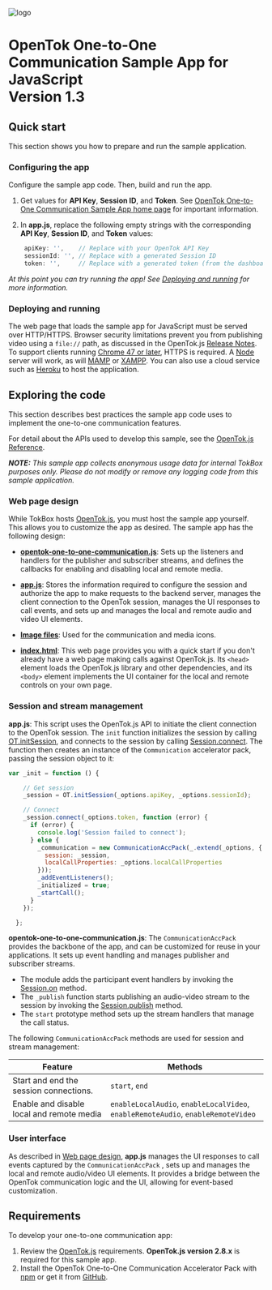 ![logo](../tokbox-logo.png)

# OpenTok One-to-One Communication Sample App for JavaScript<br/>Version 1.3

## Quick start

This section shows you how to prepare and run the sample application.

### Configuring the app

Configure the sample app code. Then, build and run the app.

1. Get values for **API Key**, **Session ID**, and **Token**. See [OpenTok One-to-One Communication Sample App home page](../README.md) for important information.

2. In **app.js**, replace the following empty strings with the corresponding **API Key**, **Session ID**, and **Token** values:


   ```javascript
    apiKey: '',    // Replace with your OpenTok API Key
    sessionId: '', // Replace with a generated Session ID
    token: '',     // Replace with a generated token (from the dashboard or using an OpenTok server SDK)
   ```

_At this point you can try running the app! See [Deploying and running](#deploying-and-running) for more information._


### Deploying and running

The web page that loads the sample app for JavaScript must be served over HTTP/HTTPS. Browser security limitations prevent you from publishing video using a `file://` path, as discussed in the OpenTok.js [Release Notes](https://www.tokbox.com/developer/sdks/js/release-notes.html#knownIssues). To support clients running [Chrome 47 or later](https://groups.google.com/forum/#!topic/discuss-webrtc/sq5CVmY69sc), HTTPS is required. A [Node](https://nodejs.org/en/) server will work, as will [MAMP](https://www.mamp.info/) or [XAMPP](https://www.apachefriends.org/index.html).  You can also use a cloud service such as [Heroku](https://www.heroku.com/) to host the application.



## Exploring the code

This section describes best practices the sample app code uses to implement the one-to-one communication features.

For detail about the APIs used to develop this sample, see the [OpenTok.js Reference](https://tokbox.com/developer/sdks/js/reference/).

_**NOTE:** This sample app collects anonymous usage data for internal TokBox purposes only. Please do not modify or remove any logging code from this sample application._

### Web page design

While TokBox hosts [OpenTok.js](https://tokbox.com/developer/sdks/js/), you must host the sample app yourself. This allows you to customize the app as desired. The sample app has the following design:

* **[opentok-one-to-one-communication.js](./public/js/components/opentok-one-to-one-communication.js)**:  Sets up the listeners and handlers for the publisher and subscriber streams, and defines the callbacks for enabling and disabling local and remote media.

* **[app.js](./public/js/app.js)**: Stores the information required to configure the session and authorize the app to make requests to the backend server, manages the client connection to the OpenTok session, manages the UI responses to call events, and sets up and manages the local and remote audio and video UI elements.

* **[Image files](./public/images)**: Used for the communication and media icons.

* **[index.html](./public/index.html)**: This web page provides you with a quick start if you don't already have a web page making calls against OpenTok.js. Its `<head>` element loads the OpenTok.js library and other dependencies, and its `<body>` element implements the UI container for the local and remote controls on your own page.


### Session and stream management

**app.js**: This script uses the OpenTok.js API to initiate the client connection to the OpenTok session. The `init` function initializes the session by calling [OT.initSession](https://tokbox.com/developer/sdks/js/reference/OT.html#initSession), and connects to the session by calling [Session.connect](https://tokbox.com/developer/sdks/js/reference/Session.html#connect). The function then creates an instance of the `Communication` accelerator pack,  passing the session object to it:

```javascript
var _init = function () {

    // Get session
    _session = OT.initSession(_options.apiKey, _options.sessionId);

    // Connect
    _session.connect(_options.token, function (error) {
      if (error) {
        console.log('Session failed to connect');
      } else {
        _communication = new CommunicationAccPack(_.extend(_options, {
          session: _session,
          localCallProperties: _options.localCallProperties
        }));
        _addEventListeners();
        _initialized = true;
        _startCall();
      }
    });

  };
```

**opentok-one-to-one-communication.js**: The `CommunicationAccPack` provides the backbone of the app, and can be customized for reuse in your applications. It sets up event handling and manages publisher and subscriber streams.

   - The module adds the participant event handlers by invoking the [Session.on](https://tokbox.com/developer/sdks/js/reference/Session.html#on) method.
   - The `_publish` function starts publishing an audio-video stream to the session by invoking the [Session.publish](https://tokbox.com/developer/sdks/js/reference/Session.html#publish) method.
   - The `start` prototype method sets up the stream handlers that manage the call status.



The following `CommunicationAccPack` methods are used for session and stream management:

| Feature        | Methods  |
| ------------- | ------------- |
| Start and end the session connections.   | `start`, `end` |
| Enable and disable local and remote media | `enableLocalAudio`, `enableLocalVideo`, `enableRemoteAudio`, `enableRemoteVideo`  |



### User interface

As described in [Web page design](#web-page-design), **app.js** manages the UI responses to call events captured by the `CommunicationAccPack` , sets up and manages the local and remote audio/video UI elements. It provides a bridge between the OpenTok communication logic and the UI, allowing for event-based customization.


## Requirements

To develop your one-to-one communication app:

1. Review the [OpenTok.js](https://tokbox.com/developer/sdks/js/) requirements. **OpenTok.js version 2.8.x** is required for this sample app.
1. Install the OpenTok One-to-One Communication Accelerator Pack with [npm](https://www.npmjs.com/package/opentok-one-to-one-communication) or get it from [GitHub](https://github.com/opentok/one-to-one-sample-apps/blob/master/js/public/js/components/opentok-one-to-one-communication.js).
